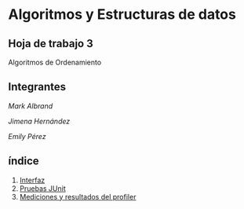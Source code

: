 # Algoritmos y Estructuras de datos
## Hoja de trabajo 3
 Algoritmos de Ordenamiento

## Integrantes

*Mark Albrand*

*Jimena Hernández*

*Emily Pérez*

## índice
1. [Interfaz](https://github.com/markalbrand56/AED-Hoja-de-trabajo-3/blob/main/Sorts/IComparator.java)
2. [Pruebas JUnit]()
3. [Mediciones y resultados del profiler]()